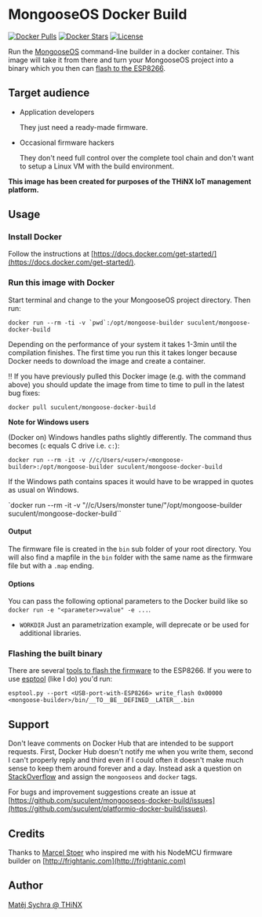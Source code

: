 # MongooseOS Docker Build

[![Docker Pulls](https://img.shields.io/docker/pulls/suculent/mongooseos-docker-build.svg)](https://hub.docker.com/r/suculent/mongooseos-docker-build/) [![Docker Stars](https://img.shields.io/docker/stars/suculent/mongooseos-docker-build.svg)](https://hub.docker.com/r/suculent/mongooseos-docker-build/) [![License](https://img.shields.io/badge/license-MIT-blue.svg?style=flat)](https://github.com/suculent/mongooseos-docker-build/blob/master/LICENSE)

Run the [MongooseOS](https://mongoose-os.com) command-line builder in a docker container. This image will take it from there and turn your MongooseOS project into a binary which you then can [flash to the ESP8266](http://nodemcu.readthedocs.org/en/dev/en/flash/).


## Target audience

- Application developers

  They just need a ready-made firmware.

- Occasional firmware hackers

  They don't need full control over the complete tool chain and don't want to setup a Linux VM with the build environment.

**This image has been created for purposes of the THiNX IoT management platform.**


## Usage

### Install Docker
Follow the instructions at [https://docs.docker.com/get-started/](https://docs.docker.com/get-started/).

### Run this image with Docker
Start terminal and change to the your MongooseOS project directory. Then run:

``docker run --rm -ti -v `pwd`:/opt/mongoose-builder suculent/mongoose-docker-build``

Depending on the performance of your system it takes 1-3min until the compilation finishes. The first time you run this it takes longer because Docker needs to download the image and create a container.

:bangbang: If you have previously pulled this Docker image (e.g. with the command above) you should update the image from time to time to pull in the latest bug fixes:

`docker pull suculent/mongoose-docker-build`

**Note for Windows users**

(Docker on) Windows handles paths slightly differently. The command thus becomes (`c` equals C drive i.e. `c:`):

`docker run --rm -it -v //c/Users/<user>/<mongoose-builder>:/opt/mongoose-builder suculent/mongoose-docker-build`

If the Windows path contains spaces it would have to be wrapped in quotes as usual on Windows.

`docker run --rm -it -v "//c/Users/monster tune/<mongoose-builder>"/opt/mongoose-builder suculent/mongoose-docker-build``

#### Output
The firmware file is created in the `bin` sub folder of your root directory. You will also find a mapfile in the `bin` folder with the same name as the firmware file but with a `.map` ending.

#### Options
You can pass the following optional parameters to the Docker build like so `docker run -e "<parameter>=value" -e ...`.

- `WORKDIR` Just an parametrization example, will deprecate or be used for additional libraries.

### Flashing the built binary
There are several [tools to flash the firmware](http://nodemcu.readthedocs.org/en/dev/en/flash/) to the ESP8266. If you were to use [esptool](https://github.com/themadinventor/esptool) (like I do) you'd run:

`esptool.py --port <USB-port-with-ESP8266> write_flash 0x00000 <mongoose-builder>/bin/__TO__BE__DEFINED__LATER__.bin `

## Support
Don't leave comments on Docker Hub that are intended to be support requests. First, Docker Hub doesn't notify me when you write them, second I can't properly reply and third even if I could often it doesn't make much sense to keep them around forever and a day. Instead ask a question on [StackOverflow](http://stackoverflow.com/) and assign the `mongooseos` and `docker` tags.

For bugs and improvement suggestions create an issue at [https://github.com/suculent/mongooseos-docker-build/issues](https://github.com/suculent/platformio-docker-build/issues).

## Credits
Thanks to [Marcel Stoer](http://pfalcon-oe.blogspot.com/) who inspired me with his NodeMCU firmware builder on [http://frightanic.com](http://frightanic.com)

## Author
[Matěj Sychra @ THiNX](http://thinx.cloud)
